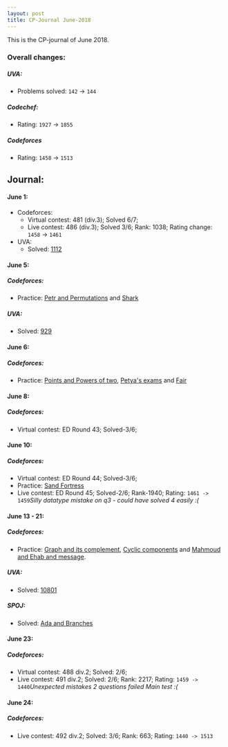 ```yaml
---
layout: post
title: CP-Journal June-2018
---
```

This is the CP-journal of June 2018.

### Overall changes:
##### UVA:
- Problems solved: `142` -> `144`

##### Codechef:
- Rating: `1927` -> `1855`

##### Codeforces
- Rating: `1458` -> `1513`

## Journal:
#### June 1:
- Codeforces:
  * Virtual contest: 481 (div.3); Solved 6/7;
  * Live contest: 486 (div.3); Solved 3/6; Rank: 1038; Rating change: `1458` -> `1461`
- UVA:
  * Solved: [1112](http://uva.onlinejudge.org/external/11/1112.pdf)
  
#### June 5:
##### Codeforces:
  * Practice: [Petr and Permutations](http://www.codeforces.com/problemset/problem/987/E) and [Shark](http://www.codeforces.com/problemset/problem/982/D)
##### UVA:
  * Solved: [929](https://uva.onlinejudge.org/index.php?option=com_onlinejudge&Itemid=8&page=show_problem&problem=870)
  
#### June 6:
##### Codeforces:
  * Practice: [Points and Powers of two](http://www.codeforces.com/problemset/problem/988/D), [Petya's exams](http://www.codeforces.com/problemset/problem/978/G) and [Fair](http://codeforces.com/problemset/problem/987/D)
  
#### June 8:
##### Codeforces:
  * Virtual contest: ED Round 43; Solved-3/6;

#### June 10:
##### Codeforces:
  * Virtual contest: ED Round 44; Solved-3/6;
  * Practice: [Sand Fortress](http://www.codeforces.com/problemset/problem/985/D)
  * Live contest: ED Round 45; Solved-2/6; Rank-1940; Rating: `1461 -> 1459`*Silly datatype mistake on q3 - could have solved 4 easily :(*

#### June 13 - 21:
##### Codeforces:
  * Practice: [Graph and its complement](http://www.codeforces.com/problemset/problem/990/D), [Cyclic components](http://www.codeforces.com/problemset/problem/977/E) and [Mahmoud and Ehab and message](http://www.codeforces.com/problemset/problem/959/B).
##### UVA:
  * Solved: [10801](https://uva.onlinejudge.org/index.php?option=com_onlinejudge&Itemid=8&page=show_problem&problem=1742)
##### SPOJ:
  * Solved: [Ada and Branches](https://www.spoj.com/problems/ADABRANC/)

#### June 23:
##### Codeforces:
  * Virtual contest: 488 div.2; Solved: 2/6;
  * Live contest: 491 div.2; Solved: 2/6; Rank: 2217; Rating: `1459 -> 1440`*Unexpected mistakes 2 questions failed Main test :(*
#### June 24:
##### Codeforces:
  * Live contest: 492 div.2; Solved: 3/6; Rank: 663; Rating: `1440 -> 1513`
